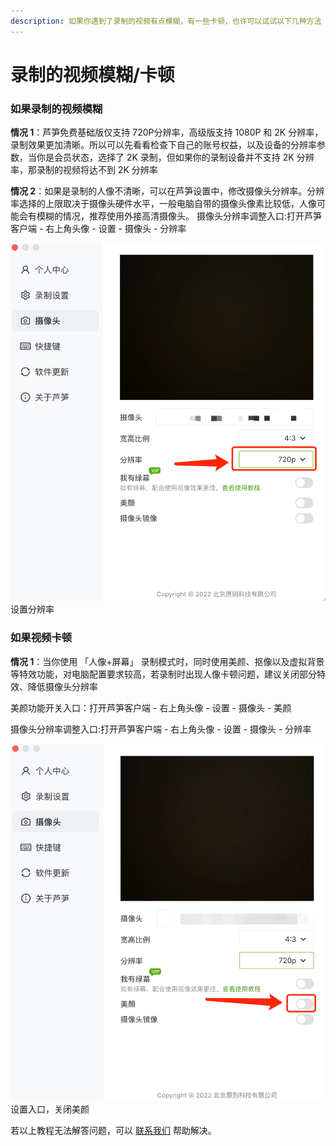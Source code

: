 ```yaml
---
description: 如果你遇到了录制的视频有点模糊，有一些卡顿，也许可以试试以下几种方法
---
```


# 录制的视频模糊/卡顿

### 如果录制的视频模糊

**情况 1**：芦笋免费基础版仅支持 720P分辨率，高级版支持 1080P 和 2K 分辨率，录制效果更加清晰。所以可以先看看检查下自己的账号权益，以及设备的分辨率参数，当你是会员状态，选择了 2K 录制，但如果你的录制设备并不支持 2K 分辨率，那录制的视频将达不到 2K 分辨率

**情况 2**：如果是录制的人像不清晰，可以在芦笋设置中，修改摄像头分辨率。分辨率选择的上限取决于摄像头硬件水平，一般电脑自带的摄像头像素比较低，人像可能会有模糊的情况，推荐使用外接高清摄像头。
摄像头分辨率调整入口:打开芦笋客户端 - 右上角头像 - 设置 - 摄像头 - 分辨率

<img src="../public/.gitbook/assets/fenbianlv.png" alt="">
<ImgDesc>设置分辨率</ImgDesc>


### 如果视频卡顿

**情况 1**：当你使用 「人像+屏幕」 录制模式时，同时使用美颜、抠像以及虚拟背景等特效功能，对电脑配置要求较高，若录制时出现人像卡顿问题，建议关闭部分特效、降低摄像头分辨率

美颜功能开关入口：打开芦笋客户端 - 右上角头像 - 设置 - 摄像头 - 美颜

摄像头分辨率调整入口:打开芦笋客户端 - 右上角头像 - 设置 - 摄像头 - 分辨率

<img src="../public/.gitbook/assets/shipinkadun.png" alt="">
<ImgDesc>设置入口，关闭美颜</ImgDesc>

若以上教程无法解答问题，可以 [联系我们](../public/contact.md) 帮助解决。
